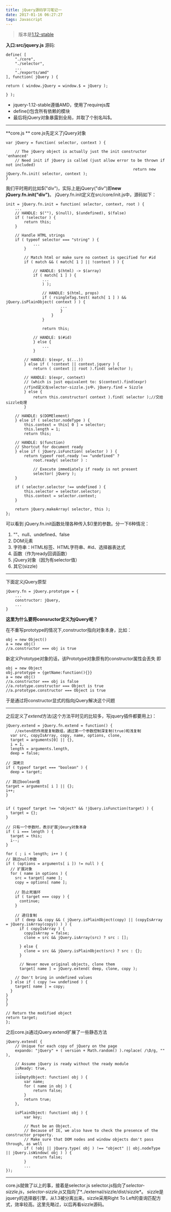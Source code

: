 ```yaml
---
title: jQuery源码学习笔记一
date: 2017-01-16 06:27:27
tags: Javascript
---
```

> 版本是[1.12-stable](https://github.com/jquery/jquery/blob/1.12-stable)

**入口:src/jquery.js**
源码:

	define( [
		"./core",
		"./selector",
		...
		"./exports/amd"
	], function( jQuery ) {
	
	return ( window.jQuery = window.$ = jQuery );
	
	} );

- jquery-1.12-stable遵循AMD，使用了requirejs库
- define()包含所有依赖的模块
- 最后将jQuery对象暴露到全局，并取了个别名叫$。

---
**core.js **
core.js先定义了jQuery对象

    var jQuery = function( selector, context ) {

        // The jQuery object is actually just the init constructor 'enhanced'
        // Need init if jQuery is called (just allow error to be thrown if not included)
													        return new jQuery.fn.init( selector, context );
    }

我们平时用的比如$("div")，实际上是jQuery("div")即**new  jQuery.fn.init("div")**。
jQuery.fn.init定义在src/core/init.js中，源码如下：


	init = jQuery.fn.init = function( selector, context, root ) {
		...
		// HANDLE: $(""), $(null), $(undefined), $(false)
		if ( !selector ) {
			return this;
		}

		// Handle HTML strings
		if ( typeof selector === "string" ) {
			    ...
			}

			// Match html or make sure no context is specified for #id
			if ( match && ( match[ 1 ] || !context ) ) {

				// HANDLE: $(html) -> $(array)
				if ( match[ 1 ] ) {
			        ...
					) );

					// HANDLE: $(html, props)
					if ( rsingleTag.test( match[ 1 ] ) && jQuery.isPlainObject( context ) ) {
                            ...
							}
						}
					}

					return this;

				// HANDLE: $(#id)
				} else {
					...
				}

			// HANDLE: $(expr, $(...))
			} else if ( !context || context.jquery ) {
				return ( context || root ).find( selector );

			// HANDLE: $(expr, context)
			// (which is just equivalent to: $(context).find(expr)
			//find定义在selector-sizzle.js中，jQuery.find = Sizzle
			} else {
				return this.constructor( context ).find( selector );//交给sizzle处理
			}

		// HANDLE: $(DOMElement)
		} else if ( selector.nodeType ) {
			this.context = this[ 0 ] = selector;
			this.length = 1;
			return this;

		// HANDLE: $(function)
		// Shortcut for document ready
		} else if ( jQuery.isFunction( selector ) ) {
			return typeof root.ready !== "undefined" ?
				root.ready( selector ) :

				// Execute immediately if ready is not present
				selector( jQuery );
		}

		if ( selector.selector !== undefined ) {
			this.selector = selector.selector;
			this.context = selector.context;
		}

		return jQuery.makeArray( selector, this );
	};

可以看到 jQuery.fn.init函数处理各种传入$()里的参数。分一下6种情况：
1. ""、null、undefined、false
2. DOM元素
3. 字符串：HTML标签、HTML字符串、#id、选择器表达式
4. 函数（作为ready回调函数）
5. jQuery对象（因为有selector值）
6. 其它(sizzle)

---
下面定义jQuery原型

    jQuery.fn = jQuery.prototype = {
        ...
        constructor: jQuery,
        ...
    }
**这里为什么要将consructor定义为jQuery呢？**

在不重写prototype的情况下,constructor指向对象本身，比如：

	obj = new Object()
	a = new obj()  
	//a.constructor === obj is true
	
新定义Prototype对象的话，该Prototype对象原有的constructor属性会丢失
即

	obj = new Object
	obj.prototype = {getName:function(){}}
	a = new obj()
	//a.constructor === obj is false
	//a.rototype.constructor === Object is true
	//a.prototype.constructor === Object is true
	
于是通过将constructor显式的指向jQuery解决这个问题	

---
之后定义了*extend*方法(这个方法平时见的比较多，写jquery插件都要用上)：

	jQuery.extend = jQuery.fn.extend = function() {
        //extend的作用是复制数组，通过第一个参数控制深复制(true)和浅复制
	  var src, copyIsArray, copy, name, options, clone,
	  target = arguments[0] || {},
	  i = 1,
	  length = arguments.length,
	  deep = false;
	
	// 深拷贝
	if ( typeof target === "boolean" ) {
	  deep = target;
	
	// 跳过boolean值
	target = arguments[ i ] || {};
	i++;
	}
	
	
	if ( typeof target !== "object" && !jQuery.isFunction(target) ) {
	  target = {};
	}
	
	// 只有一个参数时，表示扩展jQeury对象本身
	if ( i === length ) {
	  target = this;
	  i--;
	}
	
	for ( ; i < length; i++ ) {
	// 跳过null参数
	if ( (options = arguments[ i ]) != null ) {
	  // 扩展对象
	  for ( name in options ) {
	    src = target[ name ];
	    copy = options[ name ];
	
	    // 防止死循环
	    if ( target === copy ) {
	      continue;
	    }
	
	    // 递归复制
	    if ( deep && copy && ( jQuery.isPlainObject(copy) || (copyIsArray = jQuery.isArray(copy)) ) ) {
	      if ( copyIsArray ) {
	        copyIsArray = false;
	        clone = src && jQuery.isArray(src) ? src : [];
	
	      } else {
	        clone = src && jQuery.isPlainObject(src) ? src : {};
	      }
	
	      // Never move original objects, clone them
	      target[ name ] = jQuery.extend( deep, clone, copy );
	
	    // Don't bring in undefined values
	  } else if ( copy !== undefined ) {
	    target[ name ] = copy;
	  }
	}
	}
	}
	
	// Return the modified object
	return target;
	};
之后core.js通过jQuery.extend扩展了一些静态方法


	jQuery.extend( {
		// Unique for each copy of jQuery on the page
		expando: "jQuery" + ( version + Math.random() ).replace( /\D/g, "" ),
	
		// Assume jQuery is ready without the ready module
		isReady: true,
		...
		isEmptyObject: function( obj ) {
			var name;
			for ( name in obj ) {
				return false;
			}
			return true;
		},
	
		isPlainObject: function( obj ) {
			var key;
	
			// Must be an Object.
			// Because of IE, we also have to check the presence of the constructor property.
			// Make sure that DOM nodes and window objects don't pass through, as well
			if ( !obj || jQuery.type( obj ) !== "object" || obj.nodeType || jQuery.isWindow( obj ) ) {
				return false;
			}
			...
	});

---
core.js就做了以上的事，接着是selector.js 
selector.js指向了*selector-sizzle.js*，*selector-sizzle.js*又指向了*../external/sizzle/dist/sizzle*。
sizzle是jquery的选择器引擎，从1.3被分离出来。sizzle采用Right To Left的查询匹配方式，效率较高。这里先略过，以后再看sizzle源码。

